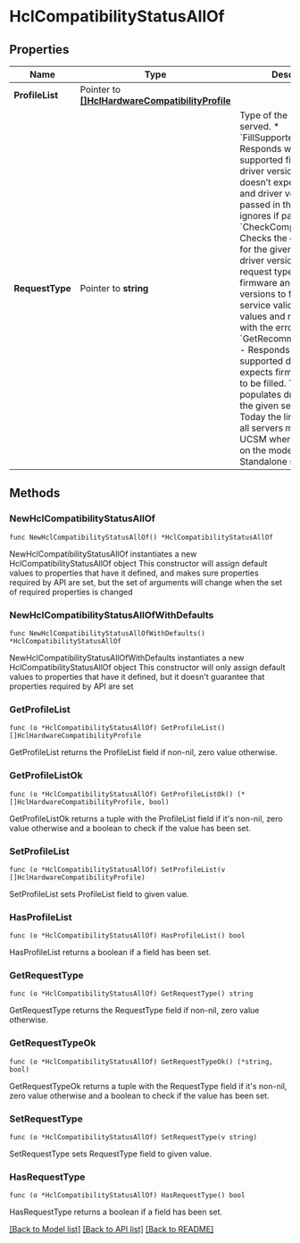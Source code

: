 # HclCompatibilityStatusAllOf

## Properties

Name | Type | Description | Notes
------------ | ------------- | ------------- | -------------
**ProfileList** | Pointer to [**[]HclHardwareCompatibilityProfile**](hcl.HardwareCompatibilityProfile.md) |  | [optional] 
**RequestType** | Pointer to **string** | Type of the request to be served. * &#x60;FillSupportedVersions&#x60; - Responds with the supported firmware and driver versions. The API doesn’t expect firmware and driver versions to be passed in the request and ignores if passed. * &#x60;CheckCompatibility&#x60; - Checks the compatibility for the given firmware and driver versions. This request type expects the firmware and driver versions to filled and the service validates the values and responds back with the error codes. * &#x60;GetRecommendedDrivers&#x60; - Responds with the supported drivers. The API expects firmware version to be filled. The API populates driver ISO url for the given server model. Today the link is same for all servers managed by UCSM whereas it depends on the model for Standalone servers. | [optional] [default to "FillSupportedVersions"]

## Methods

### NewHclCompatibilityStatusAllOf

`func NewHclCompatibilityStatusAllOf() *HclCompatibilityStatusAllOf`

NewHclCompatibilityStatusAllOf instantiates a new HclCompatibilityStatusAllOf object
This constructor will assign default values to properties that have it defined,
and makes sure properties required by API are set, but the set of arguments
will change when the set of required properties is changed

### NewHclCompatibilityStatusAllOfWithDefaults

`func NewHclCompatibilityStatusAllOfWithDefaults() *HclCompatibilityStatusAllOf`

NewHclCompatibilityStatusAllOfWithDefaults instantiates a new HclCompatibilityStatusAllOf object
This constructor will only assign default values to properties that have it defined,
but it doesn't guarantee that properties required by API are set

### GetProfileList

`func (o *HclCompatibilityStatusAllOf) GetProfileList() []HclHardwareCompatibilityProfile`

GetProfileList returns the ProfileList field if non-nil, zero value otherwise.

### GetProfileListOk

`func (o *HclCompatibilityStatusAllOf) GetProfileListOk() (*[]HclHardwareCompatibilityProfile, bool)`

GetProfileListOk returns a tuple with the ProfileList field if it's non-nil, zero value otherwise
and a boolean to check if the value has been set.

### SetProfileList

`func (o *HclCompatibilityStatusAllOf) SetProfileList(v []HclHardwareCompatibilityProfile)`

SetProfileList sets ProfileList field to given value.

### HasProfileList

`func (o *HclCompatibilityStatusAllOf) HasProfileList() bool`

HasProfileList returns a boolean if a field has been set.

### GetRequestType

`func (o *HclCompatibilityStatusAllOf) GetRequestType() string`

GetRequestType returns the RequestType field if non-nil, zero value otherwise.

### GetRequestTypeOk

`func (o *HclCompatibilityStatusAllOf) GetRequestTypeOk() (*string, bool)`

GetRequestTypeOk returns a tuple with the RequestType field if it's non-nil, zero value otherwise
and a boolean to check if the value has been set.

### SetRequestType

`func (o *HclCompatibilityStatusAllOf) SetRequestType(v string)`

SetRequestType sets RequestType field to given value.

### HasRequestType

`func (o *HclCompatibilityStatusAllOf) HasRequestType() bool`

HasRequestType returns a boolean if a field has been set.


[[Back to Model list]](../README.md#documentation-for-models) [[Back to API list]](../README.md#documentation-for-api-endpoints) [[Back to README]](../README.md)


